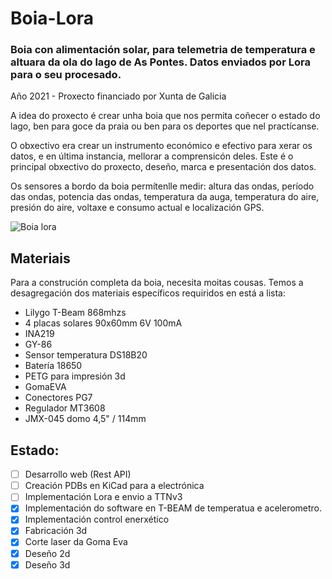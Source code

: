 # Boia-Lora
### Boia con alimentación solar, para telemetria de temperatura e altuara da ola do lago de As Pontes. Datos enviados por Lora para o seu procesado.

Año 2021 - Proxecto financiado por Xunta de Galicia

A idea do proxecto é crear unha boia que nos permita coñecer o estado do lago, ben para goce da praia ou ben para os deportes que nel practícanse.

O obxectivo era crear un  instrumento económico e efectivo para xerar os datos, e en última instancia, mellorar a comprensicón deles. Este é o principal obxectivo do proxecto, deseño, marca e presentación dos datos.

Os sensores a bordo da boia permítenlle medir: altura das ondas, período das ondas, potencia das ondas, temperatura da auga, temperatura do aire, presión do aire, voltaxe e consumo actual e localización GPS.

![Boia lora](https://raw.githubusercontent.com/CyberMODE/Boya-Lora/a475e333dc13617cde9e1c0f26b45d9383a39084/images/IMG_3604.jpg)

## Materiais

Para a construción completa da boia, necesita moitas cousas. Temos a desagregación dos materiais específicos requiridos en está a lista:

- Lilygo T-Beam 868mhzs
- 4 placas solares 90x60mm 6V 100mA
- INA219
- GY-86
- Sensor temperatura DS18B20
- Batería 18650
- PETG para impresión 3d
- GomaEVA
- Conectores PG7
- Regulador MT3608
- JMX-045 domo 4,5" / 114mm

## Estado:
- [ ] Desarrollo web (Rest API)
- [ ] Creación PDBs en KiCad para a electrónica
- [ ] Implementación Lora e envio a TTNv3
- [x] Implementación do software en T-BEAM de temperatua e acelerometro.
- [x] Implementación control enerxético
- [x] Fabricación 3d
- [x] Corte laser da Goma Eva
- [x] Deseño 2d
- [x] Deseño 3d
